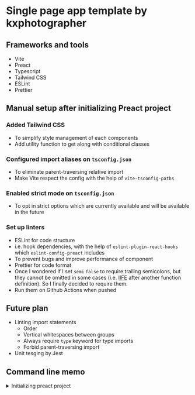 # Single page app template by kxphotographer

## Frameworks and tools

- Vite
- Preact
- Typescript
- Tailwind CSS
- ESLint
- Prettier

## Manual setup after initializing Preact project

### Added Tailwind CSS
- To simplify style management of each components
- Add utility function to get along with conditional classes

### Configured import aliases on `tsconfig.json`
- To eliminate parent-traversing relative import
- Make Vite respect the config with the help of `vite-tsconfig-paths`

### Enabled strict mode on `tsconfig.json`
- To opt in strict options which are currently available and will be available in the future

### Set up linters
- ESLint for code structure
- i.e. hook dependencies, with the help of `eslint-plugin-react-hooks` which `eslint-config-preact` includes
- To prevent bugs and improve performance of component
- Prettier for code format
- Once I wondered if I set `semi` `false` to require trailing semicolons, but they cannot be omitted in some cases (i.e. [IIFE](https://developer.mozilla.org/en-US/docs/Glossary/IIFE) after another function definition). So I finally decided to require them.
- Run them on Github Actions when pushed

## Future plan

- Linting import statements
  - Order
  - Vertical whitespaces between groups
  - Always require `type` keyword for type imports
  - Forbid parent-traversing import
- Unit tesging by Jest

## Command line memo

<details>

<summary>Initializing preact project</summary>

```
$ yarn create preact
yarn create v1.22.19
[1/4] 🔍  Resolving packages...
[2/4] 🚚  Fetching packages...
[3/4] 🔗  Linking dependencies...
[4/4] 🔨  Building fresh packages...
success Installed "create-preact@0.2.1" with binaries:
      - create-preact
[#####################################################################] 239/239
┌  Preact - Fast 3kB alternative to React with the same modern API
│
◇  Project directory:
│  preact-template
│
◇  Project Type:
│  Single Page Application (only client-side)
│
◇  Project language:
│  TypeScript
│
◇  Use router?
│  Yes
│
◇  Use ESLint?
│  Yes
│
◇  Set up project directory
│
◇  Installed project dependencies
│
◇  Getting Started ──────╮
│                        │
│  $ cd preact-template  │
│  $ yarn dev            │
│                        │
├────────────────────────╯
│
└  You're all set!

✨  Done in 40.15s.

```

</details>
